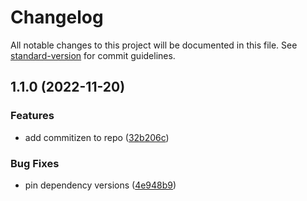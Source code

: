 # Changelog

All notable changes to this project will be documented in this file. See [standard-version](https://github.com/conventional-changelog/standard-version) for commit guidelines.

## 1.1.0 (2022-11-20)


### Features

* add commitizen to repo ([32b206c](https://github.com/siggerzz/three-js-learning/commit/32b206c5c4815d0cfe06b07875af953fba60fcfa))


### Bug Fixes

* pin dependency versions ([4e948b9](https://github.com/siggerzz/three-js-learning/commit/4e948b963e2abd64da753dae3c0a7f124606cdd6))
